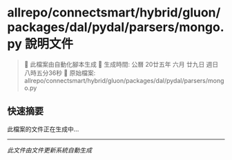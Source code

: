 # allrepo/connectsmart/hybrid/gluon/packages/dal/pydal/parsers/mongo.py 說明文件

> 🚧 此檔案由自動化腳本生成
> 📅 生成時間: 公曆 20廿五年 六月 廿九日 週日 八時五分36秒
> 📂 原始檔案: allrepo/connectsmart/hybrid/gluon/packages/dal/pydal/parsers/mongo.py

## 快速摘要
此檔案的文件正在生成中...

<!-- 實際使用時，這裡會是 Claude Code 生成的完整文件內容 -->

---
*此文件由文件更新系統自動生成*

